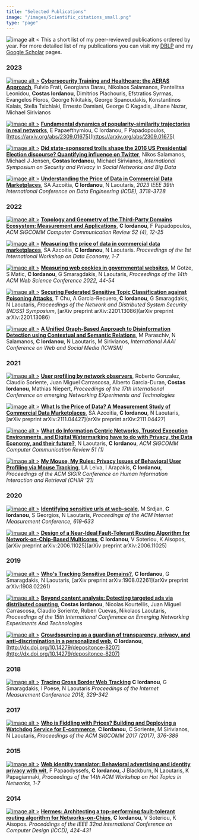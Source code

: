 ```yaml
---
title: "Selected Publications"
image: "/images/Scientific_citations_small.png"
type: "page"
---
```


![image alt <](/images/Scientific_citations_small.png) 
This a short list of my peer-reviewed publications ordered by year. For more detailed list of my publications you can visit my [DBLP](https://dblp.dagstuhl.de/pid/155/4391.html) and my [Google Scholar](https://scholar.google.com/citations?hl=en&user=Nxo-Yp8AAAAJ) pages.

### 2023

[![image alt >](/images/download-pdf.png)](https://assets.researchsquare.com/files/rs-3379050/v1_covered_4c87e848-7d48-4819-a941-8c29956a4fd2.pdf?c=1696999524)
[**Cybersecurity Training and Healthcare: the AERAS Approach**](https://scholar.google.com/citations?view_op=view_citation&hl=en&user=Nxo-Yp8AAAAJ&sortby=pubdate&citation_for_view=Nxo-Yp8AAAAJ:e5wmG9Sq2KIC),
Fulvio Frati, Georgiana Darau, Nikolaos Salamanos, Pantelitsa Leonidou, **Costas Iordanou**, Dimitrios Plachouris, Efstratios Syrmas, Evangelos Floros, George Nikitakis, George Spanoudakis, Konstantinos Kalais, Stella Tsichlaki, Ernesto Damiani, George C Kagadis, Jihane Nazar, Michael Sirivianos

[![image alt >](/images/download-pdf.png)](https://arxiv.org/pdf/2309.01675.pdf)
[**Fundamental dynamics of popularity-similarity trajectories in real networks**](https://scholar.google.com/citations?view_op=view_citation&hl=en&user=Nxo-Yp8AAAAJ&sortby=pubdate&citation_for_view=Nxo-Yp8AAAAJ:R3hNpaxXUhUC),
E Papaefthymiou, C Iordanou, F Papadopoulos,
[https://arxiv.org/abs/2309.01675](https://arxiv.org/abs/2309.01675)

[![image alt >](/images/download-pdf.png)](https://arxiv.org/pdf/2006.09938.pdf)
[**Did state-sponsored trolls shape the 2016 US Presidential Election discourse? Quantifying influence on Twitter**](https://scholar.google.com/citations?view_op=view_citation&hl=en&user=Nxo-Yp8AAAAJ&sortby=pubdate&citation_for_view=Nxo-Yp8AAAAJ:Zph67rFs4hoC),
Nikos Salamanos, Michael J Jensen, **Costas Iordanou**, Michael Sirivianos,
*International Symposium on Security and Privacy in Social Networks and Big Data*

[![image alt >](/images/download-pdf.png)](https://dspace.networks.imdea.org/bitstream/handle/20.500.12761/1672/ICDE23___Understanding_the_price_of_data_in_commercial_DMs%20(1).pdf?sequence=1)
[**Understanding the Price of Data in Commercial Data Marketplaces**](https://scholar.google.com/citations?view_op=view_citation&hl=en&user=Nxo-Yp8AAAAJ&sortby=pubdate&citation_for_view=Nxo-Yp8AAAAJ:qUcmZB5y_30C),
SA Azcoitia, **C Iordanou**, N Laoutaris,
*2023 IEEE 39th International Conference on Data Engineering (ICDE), 3718-3728*

### 2022

[![image alt >](/images/download-pdf.png)](https://arxiv.org/pdf/2112.04381.pdf)
[**Topology and Geometry of the Third-Party Domains Ecosystem: Measurement and Applications**](https://scholar.google.com/citations?view_op=view_citation&hl=en&user=Nxo-Yp8AAAAJ&sortby=pubdate&citation_for_view=Nxo-Yp8AAAAJ:ZeXyd9-uunAC),
**C Iordanou**, F Papadopoulos,
*ACM SIGCOMM Computer Communication Review 52 (4), 12-25*

[![image alt >](/images/download-pdf.png)](https://d1wqtxts1xzle7.cloudfront.net/96215241/3565011-libre.pdf?1671729980=&response-content-disposition=inline%3B+filename%3DMeasuring_the_price_of_data_in_commercia.pdf&Expires=1704292840&Signature=BoQxDW6ouKUu8rFcmnl6BC3u6RIUdqchARxKwOmbqc3IKP0D1TXRYDb7I5iB9C~QyX5MrCtLv3KvbcN0nHrk-OmPf3GWqhr7eQpiIcSnwZzljIhH2jtcAoeFEfJr~Vb~LLE2yb~ridXNFg2YNEAiU9EOBIIjxR6zJ1pMx3hv8Zf4NwRzNk45TiWps7p0OYO9~vA-8FPsyjVrdIvxE1T9SNEUfegzHiX2d6TXjHHEWUzjVNd4T0-E9fZlv6QyCSTyT6m-ti7X1xPa4CPzkyf18u38AcngH5gmDlGh8FlCG~SUBbQU~jvozlkzxT-GbW1qExKN-FjyBSUH2SPZEgsP5g__&Key-Pair-Id=APKAJLOHF5GGSLRBV4ZA)
[**Measuring the price of data in commercial data marketplaces**](https://scholar.google.com/citations?view_op=view_citation&hl=en&user=Nxo-Yp8AAAAJ&sortby=pubdate&citation_for_view=Nxo-Yp8AAAAJ:L8Ckcad2t8MC),
SA Azcoitia, **C Iordanou**, N Laoutaris.
*Proceedings of the 1st International Workshop on Data Economy, 1-7*

[![image alt >](/images/download-pdf.png)](https://dl.acm.org/doi/pdf/10.1145/3501247.3531545)
[**Measuring web cookies in governmental websites**](https://scholar.google.com/citations?view_op=view_citation&hl=en&user=Nxo-Yp8AAAAJ&sortby=pubdate&citation_for_view=Nxo-Yp8AAAAJ:dhFuZR0502QC),
M Gotze, S Matic, **C Iordanou**, G Smaragdakis, N Laoutaris,
*Proceedings of the 14th ACM Web Science Conference 2022, 44-54*

[![image alt >](/images/download-pdf.png)](https://arxiv.org/pdf/2201.13086.pdf)
[**Securing Federated Sensitive Topic Classification against Poisoning Attacks**](https://scholar.google.com/citations?view_op=view_citation&hl=en&user=Nxo-Yp8AAAAJ&sortby=pubdate&citation_for_view=Nxo-Yp8AAAAJ:QIV2ME_5wuYC),
T Chu, A Garcia-Recuero, **C Iordanou**, G Smaragdakis, N Laoutaris,
*Proceedings of the Network and Distributed System Security (NDSS) Symposium*,
[arXiv preprint arXiv:2201.13086](arXiv preprint arXiv:2201.13086)

[![image alt >](/images/download-pdf.png)](https://ojs.aaai.org/index.php/ICWSM/article/download/19331/19103)
[**A Unified Graph-Based Approach to Disinformation Detection using Contextual and Semantic Relations**](https://scholar.google.com/citations?view_op=view_citation&hl=en&user=Nxo-Yp8AAAAJ&sortby=pubdate&citation_for_view=Nxo-Yp8AAAAJ:Wp0gIr-vW9MC),
M Paraschiv, N Salamanos, **C Iordanou**, N Laoutaris, M Sirivianos,
*International AAAI Conference on Web and Social Media (ICWSM)*

### 2021

[![image alt >](/images/download-pdf.png)](/papers/CoNEXT_21.pdf)
[**User profiling by network observers**](https://scholar.google.com/citations?view_op=view_citation&hl=en&user=Nxo-Yp8AAAAJ&sortby=pubdate&citation_for_view=Nxo-Yp8AAAAJ:aqlVkmm33-oC),
Roberto Gonzalez, Claudio Soriente, Juan Miguel Carrascosa, Alberto Garcia-Duran, **Costas Iordanou**, Mathias Niepert,
*Proceedings of the 17th International Conference on emerging Networking EXperiments and Technologies*

[![image alt >](/images/download-pdf.png)](https://d1wqtxts1xzle7.cloudfront.net/96215241/3565011-libre.pdf?1671729980=&response-content-disposition=inline%3B+filename%3DMeasuring_the_price_of_data_in_commercia.pdf&Expires=1704293516&Signature=c5sOqetPEGNO-1StHvt3mfxtLFuZ8b-qajA423XNVeBjTxbTPM1W9RxrKudcwQ3gJ0IICg3ZkZyxkDoBBhfj3Du9zXCZbkeN~kxQXVaSoyg3j9jRNT-yO-WYDW5VK3-7LeWRX7PoPGqImJ3IvPp-DbAJpge2JAC9x77R~blrXkXgxTQb6pgSbUwvR1kwE56unmtCO~QPIIpF5nvdyCgUfFbVTNMIrczb6fLLu5~pjOLufuTNUl2cdPMdB3O-qQSDz9OYHQr~SYUSa4H8A~b3KqLr~6a3XfMp-7ejfmpUAjMVwXRWPuD-scS2sBpi-X3umGUg6d6KMRHsyvw-9Ftnxw__&Key-Pair-Id=APKAJLOHF5GGSLRBV4ZA)
[**What Is the Price of Data? A Measurement Study of Commercial Data Marketplaces**](https://scholar.google.com/citations?view_op=view_citation&hl=en&user=Nxo-Yp8AAAAJ&sortby=pubdate&citation_for_view=Nxo-Yp8AAAAJ:4TOpqqG69KYC),
SA Azcoitia, **C Iordanou**, N Laoutaris,
[arXiv preprint arXiv:2111.04427](arXiv preprint arXiv:2111.04427)

[![image alt >](/images/download-pdf.png)](https://dl.acm.org/doi/pdf/10.1145/3457175.3457181)
[**What do Information Centric Networks, Trusted Execution Environments, and Digital Watermarking have to do with Privacy, the Data Economy, and their future?**](https://scholar.google.com/citations?view_op=view_citation&hl=en&user=Nxo-Yp8AAAAJ&sortby=pubdate&citation_for_view=Nxo-Yp8AAAAJ:kNdYIx-mwKoC),
N Laoutaris, **C Iordanou**,
*ACM SIGCOMM Computer Communication Review 51 (1)*

[![image alt >](/images/download-pdf.png)](https://dl.acm.org/doi/pdf/10.1145/3406522.3446011)
[**My Mouse, My Rules: Privacy Issues of Behavioral User Profiling via Mouse Tracking**](https://scholar.google.com/citations?view_op=view_citation&hl=en&user=Nxo-Yp8AAAAJ&sortby=pubdate&citation_for_view=Nxo-Yp8AAAAJ:3fE2CSJIrl8C),
LA Leiva, I Arapakis, **C Iordanou**,
*Proceedings of the ACM SIGIR Conference on Human Information Interaction and Retrieval (CHIIR '21)*

### 2020

[![image alt >](/images/download-pdf.png)](https://dspace.networks.imdea.org/bitstream/handle/20.500.12761/852/imc20.pdf?sequence=1)
[**Identifying sensitive urls at web-scale**](https://scholar.google.com/citations?view_op=view_citation&hl=en&user=Nxo-Yp8AAAAJ&sortby=pubdate&citation_for_view=Nxo-Yp8AAAAJ:TQgYirikUcIC),
M Srdjan, **C Iordanou**, S Georgios, N Laoutaris,
*Proceedings of the ACM Internet Measurement Conference, 619-633*

[![image alt >](/images/download-pdf.png)](https://arxiv.org/pdf/2006.11025.pdf)
[**Design of a Near-Ideal Fault-Tolerant Routing Algorithm for Network-on-Chip-Based Multicores**](https://scholar.google.com/citations?view_op=view_citation&hl=en&user=Nxo-Yp8AAAAJ&sortby=pubdate&citation_for_view=Nxo-Yp8AAAAJ:Se3iqnhoufwC),
**C Iordanou**, V Soteriou, K Aisopos,
[arXiv preprint arXiv:2006.11025](arXiv preprint arXiv:2006.11025)

### 2019

[![image alt >](/images/download-pdf.png)](https://arxiv.org/pdf/1908.02261.pdf)
[**Who's Tracking Sensitive Domains?**](https://scholar.google.com/citations?view_op=view_citation&hl=en&user=Nxo-Yp8AAAAJ&sortby=pubdate&citation_for_view=Nxo-Yp8AAAAJ:_FxGoFyzp5QC),
**C Iordanou**, G Smaragdakis, N Laoutaris,
[arXiv preprint arXiv:1908.02261](arXiv preprint arXiv:1908.02261)

[![image alt >](/images/download-pdf.png)](https://arxiv.org/pdf/1907.01862.pdf)
[**Beyond content analysis: Detecting targeted ads via distributed counting**](https://scholar.google.com/citations?view_op=view_citation&hl=en&user=Nxo-Yp8AAAAJ&cstart=20&pagesize=80&sortby=pubdate&citation_for_view=Nxo-Yp8AAAAJ:ufrVoPGSRksC),
**Costas Iordanou**, Nicolas Kourtellis, Juan Miguel Carrascosa, Claudio Soriente, Ruben Cuevas, Nikolaos Laoutaris,
*Proceedings of the 15th International Conference on Emerging Networking Experiments And Technologies*

[![image alt >](/images/download-pdf.png)](https://api-depositonce.tu-berlin.de/server/api/core/bitstreams/1dffda54-c151-457e-9723-4fab8c37283c/content)
[**Crowdsourcing as a guardian of transparency, privacy, and anti-discrimination in a personalized web**](https://scholar.google.com/citations?view_op=view_citation&hl=en&user=Nxo-Yp8AAAAJ&cstart=20&pagesize=80&sortby=pubdate&citation_for_view=Nxo-Yp8AAAAJ:WF5omc3nYNoC),
**C Iordanou**,
[http://dx.doi.org/10.14279/depositonce-8207](http://dx.doi.org/10.14279/depositonce-8207)

### 2018

[![image alt >](/images/download-pdf.png)](https://d1wqtxts1xzle7.cloudfront.net/96292941/iordanou_etal_2018-libre.pdf?1671890751=&response-content-disposition=inline%3B+filename%3DTracing_Cross_Border_Web_Tracking.pdf&Expires=1704293819&Signature=M~p-czcwo9jfY6YWn1J403cqwDFUmY6Fv8Nu6Z5vXEYQBO~aev36N6ecZjNmQzREYz9GIukSsPV2SoI-SItkYGttZHj8spYaJ0Vmn5sTvYkd0zxTcAMauXPu2akdqrPajk4zp5Co3zBbkR75Q4i3PBBLttceEQW7BXPZJqTdIUiR-isuHHK2X69vmwl~pQxJ9N9prUv4UdZagcSKwMGlRiFHIoi9v80pwqrwAQdXkCtDi602F1MovxPcYcbyEfbFX4cCHLjznCDPi9DP2TeB18kiypKhvfVp~IwkeNsQtC42tpi37S-lH2rbtzFlu9iw8syfbMyCEQyb2-vLdMN75w__&Key-Pair-Id=APKAJLOHF5GGSLRBV4ZA)
[**Tracing Cross Border Web Tracking**](https://scholar.google.com/citations?view_op=view_citation&hl=en&user=Nxo-Yp8AAAAJ&citation_for_view=Nxo-Yp8AAAAJ:Y0pCki6q_DkC)
**C Iordanou**, G Smaragdakis, I Poese, N Laoutaris
*Proceedings of the Internet Measurement Conference 2018, 329-342*

### 2017

[![image alt >](/images/download-pdf.png)](https://dl.acm.org/doi/pdf/10.1145/3098822.3098850)
[**Who is Fiddling with Prices? Building and Deploying a Watchdog Service for E-commerce**](https://scholar.google.com/citations?view_op=view_citation&hl=en&user=Nxo-Yp8AAAAJ&cstart=20&pagesize=80&sortby=pubdate&citation_for_view=Nxo-Yp8AAAAJ:UeHWp8X0CEIC),
**C Iordanou**, C Soriente, M Sirivianos, N Laoutaris,
*Proceedings of the ACM SIGCOMM 2017 (2017), 376-389*

### 2015

[![image alt >](/images/download-pdf.png)](https://conferences.sigcomm.org/hotnets/2015/papers/papodyssefs.pdf)
[**Web identity translator: Behavioral advertising and identity privacy with wit**](https://scholar.google.com/citations?view_op=view_citation&hl=en&user=Nxo-Yp8AAAAJ&cstart=20&pagesize=80&sortby=pubdate&citation_for_view=Nxo-Yp8AAAAJ:u5HHmVD_uO8C),
F Papaodyssefs, **C Iordanou**, J Blackburn, N Laoutaris, K Papagiannaki,
*Proceedings of the 14th ACM Workshop on Hot Topics in Networks, 1-7*

### 2014

[![image alt >](/images/download-pdf.png)](/papers/hermes-1.pdf)
[**Hermes: Architecting a top-performing fault-tolerant routing algorithm for Networks-on-Chips**](https://scholar.google.com/citations?view_op=view_citation&hl=en&user=Nxo-Yp8AAAAJ&cstart=20&pagesize=80&sortby=pubdate&citation_for_view=Nxo-Yp8AAAAJ:u-x6o8ySG0sC),
**C Iordanou**, V Soteriou, K Aisopos.
*Proceddings of the IEEE 32nd International Conference on Computer Design (ICCD), 424-431*